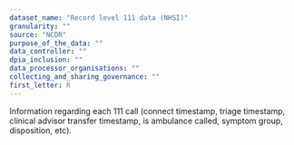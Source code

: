 ```yaml
---
dataset_name: "Record level 111 data (NHSI)"
granularity: ""
source: "NCDR"
purpose_of_the_data: ""
data_controller: ""
dpia_inclusion: ""
data_processor_organisations: ""
collecting_and_sharing_governance: ""
first_letter: R
---
```

Information regarding each 111 call (connect timestamp, triage timestamp, clinical advisor transfer timestamp, is ambulance called, symptom group, disposition, etc).